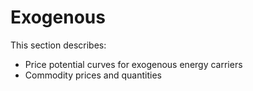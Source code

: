 # Exogenous

This section describes:
- Price potential curves for exogenous energy carriers
- Commodity prices and quantities 


